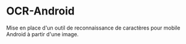 # OCR-Android
Mise en place d'un outil de reconnaissance de caractères pour mobile Android à partir d'une image.
